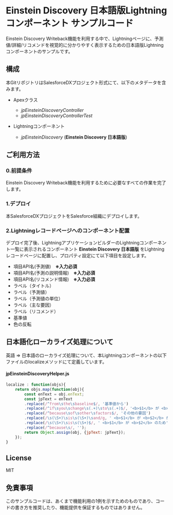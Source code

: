 # Einstein Discovery 日本語版Lightningコンポーネント サンプルコード 
Einstein Discovery Writeback機能を利用する中で、Lightningページに、予測値/詳細/リコメンドを視覚的に分かりやすく表示するための日本語版Lightningコンポーネントのサンプルです。

## 構成
本GitリポジトリはSalesforceDXプロジェクト形式にて、以下のメタデータを含みます。
- Apexクラス
    - *jpEinsteinDiscoveryController*
    - *jpEinsteinDiscoveryControllerTest*

- Lightningコンポーネント
    - *jpEinsteinDiscovery* (**Einstein Discovery 日本語版**)

## ご利用方法
### 0.前提条件
Einstein Discovery Writeback機能を利用するために必要なすべての作業を完了します。

### 1.デプロイ
本SalesforceDXプロジェクトをSalesforce組織にデプロイします。

### 2.Lightningレコードページへのコンポーネント配置
デプロイ完了後、LightningアプリケーションビルダーのLightningコンポーネント一覧に表示されるコンポーネント **Einstein Discovery 日本語版** をLightningレコードページに配置し、プロパティ設定にて以下項目を設定します。
- 項目API名(予測値)　**※入力必須**
- 項目API名(予測の説明情報)　**※入力必須**
- 項目API名(リコメンド情報)　**※入力必須**
- ラベル（タイトル） 
- ラベル（予測値）
- ラベル（予測値の単位）
- ラベル（主な要因）
- ラベル（リコメンド）
- 基準値
- 色の反転

## 日本語化ローカライズ処理について
英語 => 日本語のローカライズ処理について、本Lightningコンポーネントの以下ファイルのlocalizeメソッドにて定義しています。

#### jpEinsteinDiscoveryHelper.js
```js
localize : function(objs){
    return objs.map(function(obj){
        const enText = obj.enText;
        const jpText = enText
        .replace(/^from\sthe\sbaseline$/, '基準値から')
        .replace(/^if\syou\schange\s(.+)\sto\s(.+)$/, '<b>$1</b> が <b>$2</b> になれば')
        .replace(/^because\sof\sother\sfactors$/, 'その他の要因')
        .replace(/\s(\S+)\sis\s(\S+)\sand/g, ' <b>$1</b> が <b>$2</b> かつ、')
        .replace(/\s(\S+)\sis\s(\S+)$/, ' <b>$1</b> が <b>$2</b> のため')
        .replace(/^because\s/, '');
        return Object.assign(obj, {jpText: jpText});               
    });
}
```

License
----
MIT

免責事項
----
このサンプルコードは、あくまで機能利用の1例を示すためのものであり、コードの書き方を推奨したり、機能提供を保証するものではありません。

